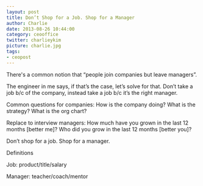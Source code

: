 ```yaml
---
layout: post
title: Don’t Shop for a Job. Shop for a Manager
author: Charlie
date: 2013-08-26 10:44:00
category: ceooffice
twitter: charlieykim
picture: charlie.jpg
tags:
- ceopost
---
```


There's a common notion that “people join companies but leave managers”.

The engineer in me says, if that’s the case, let’s solve for that. Don’t take a job b/c of the company, instead take a job b/c it’s the right manager.

Common questions for companies:
How is the company doing?
What is the strategy?
What is the org chart?

Replace to interview managers:
How much have you grown in the last 12 months \[better me\]?
Who did you grow in the last 12 months \[better you\]?

Don’t shop for a job. Shop for a manager.

Definitions

Job: product/title/salary

Manager: teacher/coach/mentor
